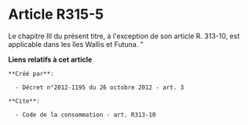 # Article R315-5

Le chapitre III du présent titre, à l'exception de son article R. 313-10, est applicable dans les îles Wallis et Futuna. "

**Liens relatifs à cet article**

	**Créé par**:

	  - Décret n°2012-1195 du 26 octobre 2012 - art. 3

	**Cite**:

	  - Code de la consommation - art. R313-10
